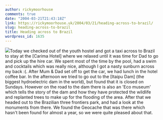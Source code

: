 ```yaml
---
author: rickymoorhouse
comments: true
date: "2004-03-21T21:43:18Z"
link: https://rickymoorhouse.uk/2004/03/21/heading-across-to-brazil/
slug: heading-across-to-brazil
title: Heading across to Brazil
wordpress_id: 1635
---
```


![](/resize.asp?width=200&path=/ricky/blogfiles/3f-BR.jpg)Today we checked out of the youth hostel and got a taxi across to Brazil to stay at the [Carima Hotel] where we relaxed until it was time for Dad to go and pick up the hire car. We spent most of the time by the pool, had a swim and cocktails which was really nice, although I got a nasty sunburn across my back :(. After Mum & Dad set off to get the car, we had lunch in the hotel coffee bar. In the afternoon we tried to go out to the [Itaipu Dam] (the biggest hydroelectric dam in the world), but found that it is closed on Sundays. However on the road to the dam there is also an 'Eco museum' which tells the story of the dam and how they have protected the wildlife and replanted trees to make up for the flooding of the area. After that we headed out to the Brazilian three frontiers park, and had a look at the monuments from there. We found the Geocache that was there which hasn't been found for almost a year, so we were quite pleased about that.
